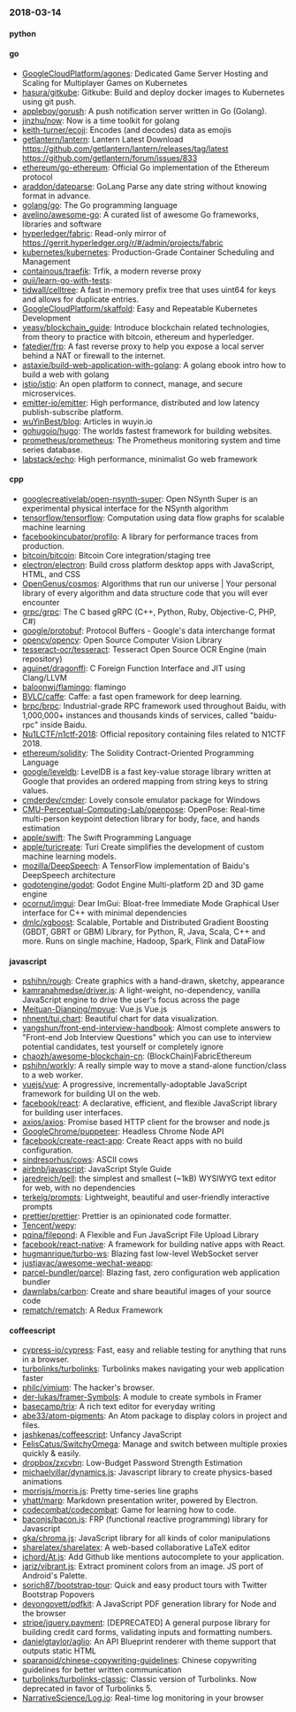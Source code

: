 ### 2018-03-14

#### python

#### go
* [GoogleCloudPlatform/agones](https://github.com/GoogleCloudPlatform/agones): Dedicated Game Server Hosting and Scaling for Multiplayer Games on Kubernetes
* [hasura/gitkube](https://github.com/hasura/gitkube): Gitkube: Build and deploy docker images to Kubernetes using git push.
* [appleboy/gorush](https://github.com/appleboy/gorush): A push notification server written in Go (Golang).
* [jinzhu/now](https://github.com/jinzhu/now): Now is a time toolkit for golang
* [keith-turner/ecoji](https://github.com/keith-turner/ecoji): Encodes (and decodes) data as emojis
* [getlantern/lantern](https://github.com/getlantern/lantern): Lantern Latest Download https://github.com/getlantern/lantern/releases/tag/latest  https://github.com/getlantern/forum/issues/833 
* [ethereum/go-ethereum](https://github.com/ethereum/go-ethereum): Official Go implementation of the Ethereum protocol
* [araddon/dateparse](https://github.com/araddon/dateparse): GoLang Parse any date string without knowing format in advance.
* [golang/go](https://github.com/golang/go): The Go programming language
* [avelino/awesome-go](https://github.com/avelino/awesome-go): A curated list of awesome Go frameworks, libraries and software
* [hyperledger/fabric](https://github.com/hyperledger/fabric): Read-only mirror of https://gerrit.hyperledger.org/r/#/admin/projects/fabric
* [kubernetes/kubernetes](https://github.com/kubernetes/kubernetes): Production-Grade Container Scheduling and Management
* [containous/traefik](https://github.com/containous/traefik): Trfik, a modern reverse proxy
* [quii/learn-go-with-tests](https://github.com/quii/learn-go-with-tests): 
* [tidwall/celltree](https://github.com/tidwall/celltree): A fast in-memory prefix tree that uses uint64 for keys and allows for duplicate entries.
* [GoogleCloudPlatform/skaffold](https://github.com/GoogleCloudPlatform/skaffold): Easy and Repeatable Kubernetes Development
* [yeasy/blockchain_guide](https://github.com/yeasy/blockchain_guide): Introduce blockchain related technologies, from theory to practice with bitcoin, ethereum and hyperledger.
* [fatedier/frp](https://github.com/fatedier/frp): A fast reverse proxy to help you expose a local server behind a NAT or firewall to the internet.
* [astaxie/build-web-application-with-golang](https://github.com/astaxie/build-web-application-with-golang): A golang ebook intro how to build a web with golang
* [istio/istio](https://github.com/istio/istio): An open platform to connect, manage, and secure microservices.
* [emitter-io/emitter](https://github.com/emitter-io/emitter): High performance, distributed and low latency publish-subscribe platform.
* [wuYinBest/blog](https://github.com/wuYinBest/blog): Articles in wuyin.io
* [gohugoio/hugo](https://github.com/gohugoio/hugo): The worlds fastest framework for building websites.
* [prometheus/prometheus](https://github.com/prometheus/prometheus): The Prometheus monitoring system and time series database.
* [labstack/echo](https://github.com/labstack/echo): High performance, minimalist Go web framework

#### cpp
* [googlecreativelab/open-nsynth-super](https://github.com/googlecreativelab/open-nsynth-super): Open NSynth Super is an experimental physical interface for the NSynth algorithm
* [tensorflow/tensorflow](https://github.com/tensorflow/tensorflow): Computation using data flow graphs for scalable machine learning
* [facebookincubator/profilo](https://github.com/facebookincubator/profilo): A library for performance traces from production.
* [bitcoin/bitcoin](https://github.com/bitcoin/bitcoin): Bitcoin Core integration/staging tree
* [electron/electron](https://github.com/electron/electron): Build cross platform desktop apps with JavaScript, HTML, and CSS
* [OpenGenus/cosmos](https://github.com/OpenGenus/cosmos): Algorithms that run our universe | Your personal library of every algorithm and data structure code that you will ever encounter
* [grpc/grpc](https://github.com/grpc/grpc): The C based gRPC (C++, Python, Ruby, Objective-C, PHP, C#)
* [google/protobuf](https://github.com/google/protobuf): Protocol Buffers - Google's data interchange format
* [opencv/opencv](https://github.com/opencv/opencv): Open Source Computer Vision Library
* [tesseract-ocr/tesseract](https://github.com/tesseract-ocr/tesseract): Tesseract Open Source OCR Engine (main repository)
* [aguinet/dragonffi](https://github.com/aguinet/dragonffi): C Foreign Function Interface and JIT using Clang/LLVM
* [baloonwj/flamingo](https://github.com/baloonwj/flamingo): flamingo 
* [BVLC/caffe](https://github.com/BVLC/caffe): Caffe: a fast open framework for deep learning.
* [brpc/brpc](https://github.com/brpc/brpc): Industrial-grade RPC framework used throughout Baidu, with 1,000,000+ instances and thousands kinds of services, called "baidu-rpc" inside Baidu.
* [Nu1LCTF/n1ctf-2018](https://github.com/Nu1LCTF/n1ctf-2018): Official repository containing files related to N1CTF 2018.
* [ethereum/solidity](https://github.com/ethereum/solidity): The Solidity Contract-Oriented Programming Language
* [google/leveldb](https://github.com/google/leveldb): LevelDB is a fast key-value storage library written at Google that provides an ordered mapping from string keys to string values.
* [cmderdev/cmder](https://github.com/cmderdev/cmder): Lovely console emulator package for Windows
* [CMU-Perceptual-Computing-Lab/openpose](https://github.com/CMU-Perceptual-Computing-Lab/openpose): OpenPose: Real-time multi-person keypoint detection library for body, face, and hands estimation
* [apple/swift](https://github.com/apple/swift): The Swift Programming Language
* [apple/turicreate](https://github.com/apple/turicreate): Turi Create simplifies the development of custom machine learning models.
* [mozilla/DeepSpeech](https://github.com/mozilla/DeepSpeech): A TensorFlow implementation of Baidu's DeepSpeech architecture
* [godotengine/godot](https://github.com/godotengine/godot): Godot Engine  Multi-platform 2D and 3D game engine
* [ocornut/imgui](https://github.com/ocornut/imgui): Dear ImGui: Bloat-free Immediate Mode Graphical User interface for C++ with minimal dependencies
* [dmlc/xgboost](https://github.com/dmlc/xgboost): Scalable, Portable and Distributed Gradient Boosting (GBDT, GBRT or GBM) Library, for Python, R, Java, Scala, C++ and more. Runs on single machine, Hadoop, Spark, Flink and DataFlow

#### javascript
* [pshihn/rough](https://github.com/pshihn/rough): Create graphics with a hand-drawn, sketchy, appearance
* [kamranahmedse/driver.js](https://github.com/kamranahmedse/driver.js): A light-weight, no-dependency, vanilla JavaScript engine to drive the user's focus across the page
* [Meituan-Dianping/mpvue](https://github.com/Meituan-Dianping/mpvue):  Vue.js  Vue.js 
* [nhnent/tui.chart](https://github.com/nhnent/tui.chart):  Beautiful chart for data visualization.
* [yangshun/front-end-interview-handbook](https://github.com/yangshun/front-end-interview-handbook):  Almost complete answers to "Front-end Job Interview Questions" which you can use to interview potential candidates, test yourself or completely ignore
* [chaozh/awesome-blockchain-cn](https://github.com/chaozh/awesome-blockchain-cn): (BlockChain)FabricEthereum
* [pshihn/workly](https://github.com/pshihn/workly): A really simple way to move a stand-alone function/class to a web worker.  
* [vuejs/vue](https://github.com/vuejs/vue):  A progressive, incrementally-adoptable JavaScript framework for building UI on the web.
* [facebook/react](https://github.com/facebook/react): A declarative, efficient, and flexible JavaScript library for building user interfaces.
* [axios/axios](https://github.com/axios/axios): Promise based HTTP client for the browser and node.js
* [GoogleChrome/puppeteer](https://github.com/GoogleChrome/puppeteer): Headless Chrome Node API
* [facebook/create-react-app](https://github.com/facebook/create-react-app): Create React apps with no build configuration.
* [sindresorhus/cows](https://github.com/sindresorhus/cows):  ASCII cows
* [airbnb/javascript](https://github.com/airbnb/javascript): JavaScript Style Guide
* [jaredreich/pell](https://github.com/jaredreich/pell):  the simplest and smallest (~1kB) WYSIWYG text editor for web, with no dependencies
* [terkelg/prompts](https://github.com/terkelg/prompts): Lightweight, beautiful and user-friendly interactive prompts
* [prettier/prettier](https://github.com/prettier/prettier): Prettier is an opinionated code formatter.
* [Tencent/wepy](https://github.com/Tencent/wepy): 
* [pqina/filepond](https://github.com/pqina/filepond):  A Flexible and Fun JavaScript File Upload Library
* [facebook/react-native](https://github.com/facebook/react-native): A framework for building native apps with React.
* [hugmanrique/turbo-ws](https://github.com/hugmanrique/turbo-ws):  Blazing fast low-level WebSocket server
* [justjavac/awesome-wechat-weapp](https://github.com/justjavac/awesome-wechat-weapp):  
* [parcel-bundler/parcel](https://github.com/parcel-bundler/parcel):  Blazing fast, zero configuration web application bundler
* [dawnlabs/carbon](https://github.com/dawnlabs/carbon):  Create and share beautiful images of your source code
* [rematch/rematch](https://github.com/rematch/rematch): A Redux Framework

#### coffeescript
* [cypress-io/cypress](https://github.com/cypress-io/cypress): Fast, easy and reliable testing for anything that runs in a browser.
* [turbolinks/turbolinks](https://github.com/turbolinks/turbolinks): Turbolinks makes navigating your web application faster
* [philc/vimium](https://github.com/philc/vimium): The hacker's browser.
* [der-lukas/framer-Symbols](https://github.com/der-lukas/framer-Symbols): A module to create symbols in Framer
* [basecamp/trix](https://github.com/basecamp/trix): A rich text editor for everyday writing
* [abe33/atom-pigments](https://github.com/abe33/atom-pigments): An Atom package to display colors in project and files.
* [jashkenas/coffeescript](https://github.com/jashkenas/coffeescript): Unfancy JavaScript
* [FelisCatus/SwitchyOmega](https://github.com/FelisCatus/SwitchyOmega): Manage and switch between multiple proxies quickly & easily.
* [dropbox/zxcvbn](https://github.com/dropbox/zxcvbn): Low-Budget Password Strength Estimation
* [michaelvillar/dynamics.js](https://github.com/michaelvillar/dynamics.js): Javascript library to create physics-based animations
* [morrisjs/morris.js](https://github.com/morrisjs/morris.js): Pretty time-series line graphs
* [yhatt/marp](https://github.com/yhatt/marp): Markdown presentation writer, powered by Electron.
* [codecombat/codecombat](https://github.com/codecombat/codecombat): Game for learning how to code.
* [baconjs/bacon.js](https://github.com/baconjs/bacon.js): FRP (functional reactive programming) library for Javascript
* [gka/chroma.js](https://github.com/gka/chroma.js): JavaScript library for all kinds of color manipulations
* [sharelatex/sharelatex](https://github.com/sharelatex/sharelatex): A web-based collaborative LaTeX editor
* [ichord/At.js](https://github.com/ichord/At.js): Add Github like mentions autocomplete to your application.
* [jariz/vibrant.js](https://github.com/jariz/vibrant.js): Extract prominent colors from an image. JS port of Android's Palette.
* [sorich87/bootstrap-tour](https://github.com/sorich87/bootstrap-tour): Quick and easy product tours with Twitter Bootstrap Popovers
* [devongovett/pdfkit](https://github.com/devongovett/pdfkit): A JavaScript PDF generation library for Node and the browser
* [stripe/jquery.payment](https://github.com/stripe/jquery.payment): [DEPRECATED] A general purpose library for building credit card forms, validating inputs and formatting numbers.
* [danielgtaylor/aglio](https://github.com/danielgtaylor/aglio): An API Blueprint renderer with theme support that outputs static HTML
* [sparanoid/chinese-copywriting-guidelines](https://github.com/sparanoid/chinese-copywriting-guidelines): Chinese copywriting guidelines for better written communication
* [turbolinks/turbolinks-classic](https://github.com/turbolinks/turbolinks-classic): Classic version of Turbolinks. Now deprecated in favor of Turbolinks 5.
* [NarrativeScience/Log.io](https://github.com/NarrativeScience/Log.io): Real-time log monitoring in your browser
